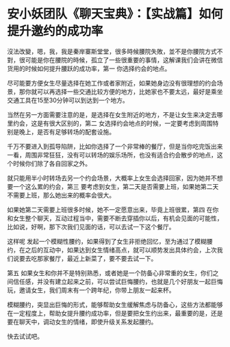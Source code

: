 # 安小妖团队《聊天宝典》：【实战篇】如何提升邀约的成功率

沒法改變，嗯，我，我是秦岸寨斯堂堂，很多時候腰院失敗，並不是你腰院方式不對，很可能是你在腰院的時候，孤立了一些很重要的事情，这解课我们会讲在微信货用的时候如何提升腰跃的成功率，第一 你选择约会的地点。

尽可能要方便女生尽量选择在她工作或者家附近，如果她身边没有很理想的约会场景，那你就可以再选择一些交通比较方便的地方，比她家也不要太远，最好是乘坐交通工具在15至30分钟可以到达到一个地方。

当然在另一方面需要注意的是，是选择在女生附近的地方，不是让女生来决定去哪里约会，这是有很大区别的，第二 女选择约会地点的时候，一定要考虑到周围特别是晚上，是否有足够转场的配套设施。

千万不要进入到孤导陷阱，比如你选择了一个非常棒的餐厅，但是当你吃完饭出来一看，周围非常狂狂，没有可以转场的娱乐场所，也没有适合约会散步的地点，这个时候你们除了各自回家之外。

就只能用半小时转场去另一个约会场景，大概率上女生会选择回家，因为她并不想要一个这么累的约会，第三 要考虑到女生，第二天是否需要上班，如果她第二天不需要上班，那么她出来的概率会很大。

如果她第二天需要上班很多时候，她不一定愿意出来，毕竟上班很累，第四 在你和女生整个聊天，互动过程当中，需要不断去穿插你以后，有机会见面的可能性，比如说，好啊，那下次我们见面的话，可以去试一下这个餐厅。

这样呢 发起一个模糊性腰约，如果得到了女生非拒绝回忆，至为通过了模糊腰约，在之后的互动中，如果达到女生情绪高点，就可以顺势发出具体约会，上次我们说要去吃那家餐厅，最近上新菜了，要不要去试一下。

第五 如果女生和你并不是特别熟悉，或者她是一个防备心非常重的女生，你们之间信任感，并没有建立起来之前，可以尝试巨悔腰约，也就是几个好朋友一起巨悔玩，邀请女生，我们周末有一个跨年纪，你带上朋友一起来杯。

模糊腰约，突显出巨悔的形式，能够帮助女生缓解焦虑与防备心，这些方法都能够在一定程度上，帮助女提升腰约成功率，但是要把女生约出来，最重要的是，还是要在聊天中，调动女生的情绪，即使升级关系发起腰约。

快去试试吧。